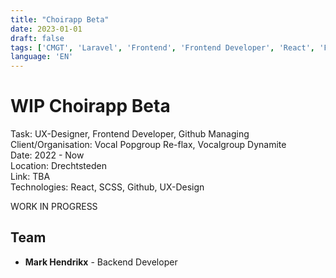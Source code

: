 ```yaml
---
title: "Choirapp Beta"
date: 2023-01-01
draft: false
tags: ['CMGT', 'Laravel', 'Frontend', 'Frontend Developer', 'React', 'Fullstack', 'UX-Design', 'Webdevelopment', 'SCSS', 'Randstad', 'Re-flax', 'Vocal Popgroup Re-flax', 'Vocalgroup Dynamite']
language: 'EN'
---
```


# WIP Choirapp Beta

Task: UX-Designer, Frontend Developer, Github Managing  
Client/Organisation: Vocal Popgroup Re-flax, Vocalgroup Dynamite  
Date: 2022 - Now  
Location: Drechtsteden  
Link: TBA  
Technologies: React, SCSS, Github, UX-Design  

WORK IN PROGRESS

## Team
- **Mark Hendrikx** - Backend Developer  